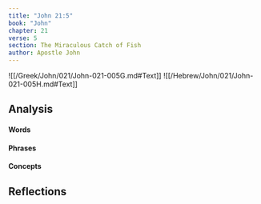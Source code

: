 ```yaml
---
title: "John 21:5"
book: "John"
chapter: 21
verse: 5
section: The Miraculous Catch of Fish
author: Apostle John
---
```

![[/Greek/John/021/John-021-005G.md#Text]]
![[/Hebrew/John/021/John-021-005H.md#Text]]

## Analysis

#### Words

#### Phrases

#### Concepts

## Reflections
